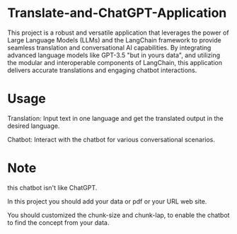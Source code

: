 # Translate-and-ChatGPT-Application
This project is a robust and versatile application that leverages the power of Large Language Models (LLMs) and the LangChain framework to provide seamless translation and conversational AI capabilities. By integrating advanced language models like GPT-3.5 "but in yours data", and utilizing the modular and interoperable components of LangChain, this application delivers accurate translations and engaging chatbot interactions.

# Usage
Translation: Input text in one language and get the translated output in the desired language.

Chatbot: Interact with the chatbot for various conversational scenarios.

# Note
this chatbot isn't like ChatGPT. 

In this project you should add your data or pdf or your URL web site.

You should customized the chunk-size and chunk-lap, to enable the chatbot to find the concept from your data.

